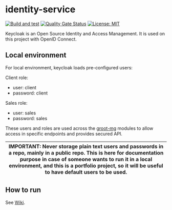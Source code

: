 # identity-service

[![Build and test](https://github.com/groot-mg/identity-service/actions/workflows/identity-ci.yml/badge.svg)](https://github.com/groot-mg/identity-service/actions/workflows/identity-ci.yml) [![Quality Gate Status](https://sonarcloud.io/api/project_badges/measure?project=groot-mg_identity-service&metric=alert_status)](https://sonarcloud.io/summary/new_code?id=groot-mg_identity-service) [![License: MIT](https://img.shields.io/badge/License-MIT-green.svg)](https://github.com/groot-mg/identity-service/blob/main/LICENSE)

Keycloak is an Open Source Identity and Access Management. It is used on this project with OpenID Connect. 

## Local environment
For local environment, keycloak loads pre-configured users:

Client role:
- user: client
- password: client

Sales role:
- user: sales
- password: sales

These users and roles are used across the [groot-mg](https://github.com/groot-mg) modules to allow access in specific endpoints and provides secured API.


| IMPORTANT: Never storage plain text users and passwords in a repo, mainly in a public repo. This is here for documentation purpose in case of someone wants to run it in a local environment, and this is a portfolio project, so it will be useful to have default users to be used. |
|-------------------------------------------------------------------------------------------------------------------------------| 

## How to run

See [Wiki](https://github.com/groot-mg/identity-service/wiki/Keycloak#how-to-run).
